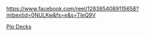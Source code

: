 https://www.facebook.com/reel/1283854089115658?mibextid=0NULKw&fs=e&s=TIeQ9V

[Pip Decks](https://pipdecks.com/pages/storyteller-tactics-card-deck?utm_source=facebook&utm_medium=cpc&utm_campaign=23851776982200126&utm_content=23851830904930126&utm_term=23851831010100126&trc_mcmp_id=23851776982200126&trc_mag_id=23851830904930126&trc_mad_id=23851831010100126&fbclid=IwAR2XyrpM7OFla6ESbtsd5FA2TJtLgrekPxk5SroGkS6rn_881tIrzrzmM_I_aem_AfMGTSUR0q9lqAQjDG4KrpOfWRERjjLLkDGZFGsK5-LUk7T6ZTr3jH5euodFlGBezUkTZT7dN5ORakY4BuQ0lSOluqeMgqco6ZPB2w4neyOqB4mztiM3pggjagrwVEFGE10&ad_id=23851831010100126&campaign_id=23851830904930126)